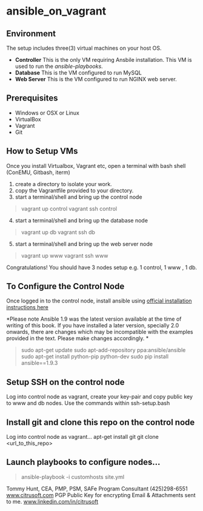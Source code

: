 # ansible_on_vagrant

## Environment
The setup includes three(3) virtual machines on your host OS.
* **Controller** This is the only VM requiring Ansbile installation.  This VM is used to run the *ansible-playbooks*.
* **Database** This is the VM configured to run MySQL
* **Web Server** This is the VM configured to run NGINX web server.

## Prerequisites
* Windows or OSX or Linux
* VirtualBox
* Vagrant
* Git

## How to Setup VMs
Once you install Virtualbox, Vagrant etc, open a terminal with bash shell (ConEMU, Gitbash, iterm)
1. create a directory to isolate your work.
2. copy the Vagrantfile provided to your directory.
3. start a terminal/shell and bring up the control node
>vagrant up control
>vagrant ssh control
4. start a terminal/shell and bring up the database node
>vagrant up db
>vagrant ssh db
5. start a terminal/shell and bring up the web server node
>vagrant up www
>vagrant ssh www

Congratulations!  You should have 3 nodes setup e.g. 1 control, 1 www , 1 db. 

## To Configure the Control Node
Once logged in to the control node, install ansible using [official installation instructions here](http://docs.ansible.com/ansible/intro_installation.html)

*Please note Ansible 1.9 was the latest version available at the time of writing of this book. If you have installed a later version, specially 2.0 onwards, there are changes which may be incompatible with the examples provided in the text. Please make changes accordingly. *
> sudo apt-get update
> sudo apt-add-repository ppa:ansible/ansible
> sudo apt-get install python-pip python-dev
> sudo pip install ansible==1.9.3

## Setup SSH on the control node
Log into control node as vagrant, create your key-pair and copy public key to www and db nodes.
Use the commands within ssh-setup.bash

## Install git and clone this repo on the control node
Log into control node as vagrant...
apt-get install git
git clone <url_to_this_repo>

## Launch playbooks to configure nodes...
> ansible-playbook -i customhosts site.yml

Tommy Hunt, CEA, PMP, PSM, SAFe Program Consultant
(425)298-6551
www.citrusoft.com
PGP Public Key for encrypting Email & Attachments sent to me.
www.linkedin.com/in/citrusoft
